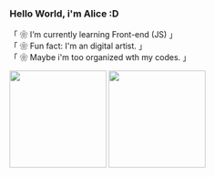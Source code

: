 ### Hello World, i'm Alice :D

「 ❀ I’m currently learning Front-end (JS) 」
<br>
「 ❀ Fun fact: I'm an digital artist. 」
<br>
「 ❀ Maybe i'm too organized wth my codes. 」


<div class="stats" align=": center;">
 <img height="170px" padding="2px"  src="https://github-readme-stats.vercel.app/api?username=Ereyzeel&show_icons=true&theme=synthwave"><!--GitHUb stats-->
 <img height="170px" padding="2px"  src="https://github-readme-stats.vercel.app/api/top-langs/?username=Ereyzeel&layout=compact&langs_count=7&theme=synthwave"><!--Codes i use-->
</div> <!--stats-->


